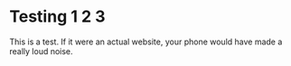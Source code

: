 # Testing 1 2 3

This is a test. If it were an actual website, your phone would have made a really loud noise.

